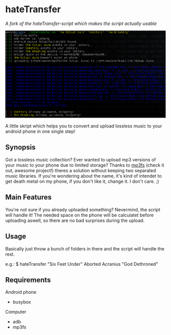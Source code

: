 # hateTransfer

_A fork of the hateTransfer-script which makes the script actually usable_

![Example use](https://github.com/id101010/hateTransfer/blob/master/doc/screen.png)

A little skript which helps you to convert and upload lossless music to your android phone in one single step!

## Synopsis
Got a lossless music collection? Ever wanted to upload mp3 versions of your music to your phone due to limited storage? Thanks to [mp3fs](https://khenriks.github.io/mp3fs/) (check it out, awesome project!) theres a solution without keeping two separated music libraries.
If you're wondering about the name, it's kind of intendet to get death metal on my phone, if you don't like it, change it. I don't care. ;)

## Main Features
You're not sure if you already uploaded something? Nevermind, the script will handle it!
The needed space on the phone will be calculatet before uploading aswell, so there are no bad surprises during the upload.

## Usage
Basically just throw a bunch of folders in there and the script will handle the rest. 

e.g.: $ hateTransfer "Six Feet Under" Aborted Acranius "God Dethroned"

## Requirements
Android phone
* busybox

Computer
* adb
* mp3fs
